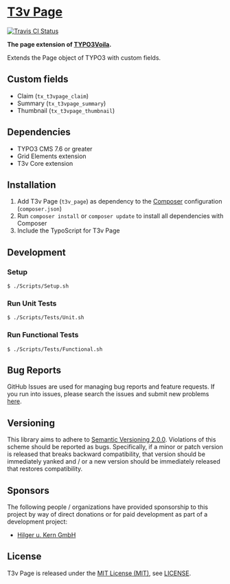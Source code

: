 [T3v Page]
==========

[![Travis CI Status][Travis CI Status]][Travis CI]

**The page extension of [TYPO3Voila].**

Extends the Page object of TYPO3 with custom fields.

Custom fields
-------------

* Claim (`tx_t3vpage_claim`)
* Summary (`tx_t3vpage_summary`)
* Thumbnail (`tx_t3vpage_thumbnail`)

Dependencies
------------

* TYPO3 CMS 7.6 or greater
* Grid Elements extension
* T3v Core extension

Installation
------------

1. Add T3v Page (`t3v_page`) as dependency to the [Composer] configuration (`composer.json`)
2. Run `composer install` or `composer update` to install all dependencies with Composer
3. Include the TypoScript for T3v Page

Development
-----------

### Setup

```
$ ./Scripts/Setup.sh
```

### Run Unit Tests

```
$ ./Scripts/Tests/Unit.sh
```

### Run Functional Tests

```
$ ./Scripts/Tests/Functional.sh
```

Bug Reports
-----------

GitHub Issues are used for managing bug reports and feature requests. If you run into issues, please search the issues
and submit new problems [here].

Versioning
----------

This library aims to adhere to [Semantic Versioning 2.0.0]. Violations of this scheme should be reported as bugs.
Specifically, if a minor or patch version is released that breaks backward compatibility, that version should be
immediately yanked and / or a new version should be immediately released that restores compatibility.

Sponsors
--------

The following people / organizations have provided sponsorship to this project by way of direct donations or for paid
development as part of a development project:

* [Hilger u. Kern GmbH]

License
-------

T3v Page is released under the [MIT License (MIT)], see [LICENSE].

[Composer]: https://getcomposer.org "Dependency Manager for PHP"
[here]: https://github.com/t3v/t3v_page/issues "GitHub Issue Tracker"
[Hilger u. Kern GmbH]: http://www.hilger-kern.de "Hilger u. Kern GmbH"
[LICENSE]: https://raw.githubusercontent.com/t3v/t3v_page/master/LICENSE "License"
[MIT License (MIT)]: http://opensource.org/licenses/MIT "The MIT License (MIT)"
[Semantic Versioning 2.0.0]: http://semver.org "Semantic Versioning 2.0.0"
[T3v Page]: https://t3v.github.io/t3v_page/ "The page extension of TYPO3Voila."
[Travis CI Status]: https://img.shields.io/travis/t3v/t3v_page.svg?style=flat "Travis CI Status"
[Travis CI]: https://travis-ci.org/t3v/t3v_page "T3v Page at Travis CI"
[TYPO3voila]: https://github.com/t3v "“UH LÁLÁ, TYPO3!”"